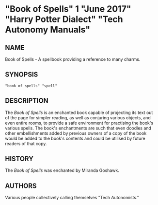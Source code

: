 # "Book of Spells" 1 "June 2017" "Harry Potter Dialect" "Tech Autonomy Manuals"

## NAME

Book of Spells - A spellbook providing a reference to many charms.

## SYNOPSIS

`"book of spells" "spell"`

## DESCRIPTION

The *Book of Spells* is an enchanted book capable of projecting its text out of the page for simpler reading, as well as conjuring various objects, and even entire rooms, to provide a safe environment for practising the book's various spells. The book's enchantments are such that even doodles and other embellishments added by previous owners of a copy of the book would be added to the book's contents and could be utilised by future readers of that copy. 

## HISTORY

The *Book of Spells* was enchanted by Miranda Goshawk.

## AUTHORS

Various people collectively calling themselves "Tech Autonomists."
